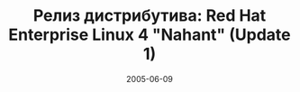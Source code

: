 ---
layout: post
title: "Релиз дистрибутива: Red Hat Enterprise Linux 4 \"Nahant\" (Update 1)"
date: 2005-06-09   
---